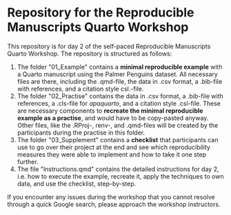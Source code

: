 # Repository for the Reproducible Manuscripts Quarto Workshop

This repository is for day 2 of the self-paced Reproducible Manuscripts Quarto Workshop.
The repository is structured as follows:

1. The folder "01_Example" contains a **minimal reproducible example** with a Quarto manuscript using the Palmer Penguins dataset. All necessary files are there, including the .qmd-file, the data in .csv format, a .bib-file with references, and a citation style csl.-file.
2. The folder "02_Practise" contains the data in .csv format, a .bib-file with references, a .cls-file for *apaquarto*, and a citation style .csl-file. These are necessary components to **recreate the minimal reproducible example as a practise**, and would have to be copy-pasted anyway. Other files, like the .RProj-, renv-, and .qmd-files will be created by the participants during the practise in this folder.
3. The folder "03_Supplement" contains a **checklist** that participants can use to go over their project at the end and see which reproducibility measures they were able to implement and how to take it one step further.
4. The file "Instructions.qmd" contains the detailed instructions for day 2, i.e. how to execute the example, recreate it, apply the techniques to own data, and use the checklist, step-by-step.

If you encounter any issues during the workshop that you cannot resolve through a quick Google search, please approach the workshop instructors.
